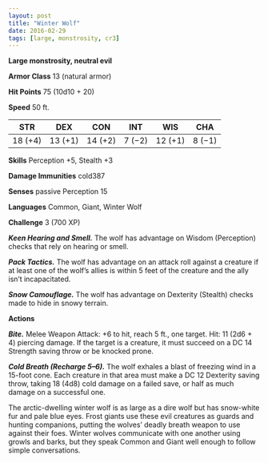 ```yaml
---
layout: post
title: "Winter Wolf"
date: 2016-02-29
tags: [large, monstrosity, cr3]
---
```


**Large monstrosity, neutral evil**

**Armor Class** 13 (natural armor)

**Hit Points** 75 (10d10 + 20)

**Speed** 50 ft.

|   STR   |   DEX   |   CON   |   INT   |   WIS   |   CHA   |
|:-----:|:-----:|:-----:|:-----:|:-----:|:-----:|
| 18 (+4) | 13 (+1) | 14 (+2) | 7 (−2) | 12 (+1) | 8 (−1) |

**Skills** Perception +5, Stealth +3 

**Damage Immunities** cold387 

**Senses** passive Perception 15 

**Languages** Common, Giant, Winter Wolf 

**Challenge** 3 (700 XP)

***Keen Hearing and Smell.*** The wolf has advantage on Wisdom (Perception) checks that rely on hearing or smell. 

***Pack Tactics.*** The wolf has advantage on an attack roll against a creature if at least one of the wolf’s allies is within 5 feet of the creature and the ally isn’t incapacitated. 

***Snow Camouflage.*** The wolf has advantage on Dexterity (Stealth) checks made to hide in snowy terrain. 

**Actions** 

***Bite.*** Melee Weapon Attack: +6 to hit, reach 5 ft., one target. Hit: 11 (2d6 + 4) piercing damage. If the target is a creature, it must succeed on a DC 14 Strength saving throw or be knocked prone. 

***Cold Breath (Recharge 5–6).*** The wolf exhales a blast of freezing wind in a 15-foot cone. Each creature in that area must make a DC 12 Dexterity saving throw, taking 18 (4d8) cold damage on a failed save, or half as much damage on a successful one. 

The arctic-dwelling winter wolf is as large as a dire wolf but has snow-white fur and pale blue eyes. Frost giants use these evil creatures as guards and hunting companions, putting the wolves’ deadly breath weapon to use against their foes. Winter wolves communicate with one another using growls and barks, but they speak Common and Giant well enough to follow simple conversations.
